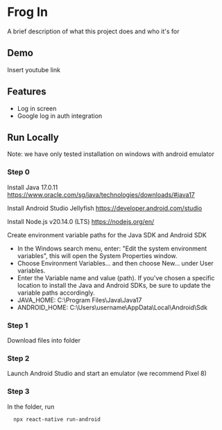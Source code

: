 # Frog In

A brief description of what this project does and who it's for


## Demo

Insert youtube link


## Features

- Log in screen
- Google log in auth integration



## Run Locally

Note: we have only tested installation on windows with android emulator

### Step 0

Install Java 17.0.11
https://www.oracle.com/sg/java/technologies/downloads/#java17

Install Android Studio Jellyfish
https://developer.android.com/studio

Install Node.js v20.14.0 (LTS)
https://nodejs.org/en/


Create environment variable paths for the Java SDK and Android SDK

- In the Windows search menu, enter: "Edit the system environment variables", this will open the System Properties window.
- Choose Environment Variables... and then choose New... under User variables.
- Enter the Variable name and value (path). If you've chosen a specific location to install the Java and Android SDKs, be sure to update the variable paths accordingly.
- JAVA_HOME: C:\Program Files\Java\Java17
- ANDROID_HOME: C:\Users\username\AppData\Local\Android\Sdk

### Step 1

Download files into folder

### Step 2

Launch Android Studio and start an emulator (we recommend Pixel 8)

### Step 3

In the folder, run

```bash
  npx react-native run-android
```
